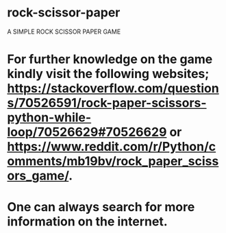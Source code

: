 # rock-scissor-paper
A SIMPLE ROCK SCISSOR PAPER GAME
# For further knowledge on the game kindly visit the following websites; https://stackoverflow.com/questions/70526591/rock-paper-scissors-python-while-loop/70526629#70526629 or https://www.reddit.com/r/Python/comments/mb19bv/rock_paper_scissors_game/.
# One can always search for more information on the internet.
